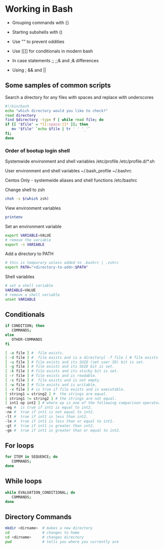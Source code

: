 # Working in Bash

- Grouping commands with {}

- Starting subshells with ()

- Use "" to prevent oddities

- Use [[]] for conditionals in modern bash

- In case statements ;; ;;& and ;& differences

- Using ; && and ||

## Some samples of common scripts

Search a directory for any files with spaces and replace with underscores

```sh
#!/bin/bash
echo "which directory would you like to check?"
read directory
find $directory -type f | while read file; do
if [[ "$file" = *[[:space:]]* ]]; then
   mv "$file" `echo $file | tr ' ' '_'`
fi;
done
```

### Order of bootup **login** shell

Systemwide environment and shell variables
/etc/profile
/etc/profile.d/*.sh

User environment and shell variables
~/.bash_profile
~/.bashrc

Centos Only - systemwide aliases and shell functions
/etc/bashrc

Change shell to zsh

```sh
chsh -s $(which zsh)
```

View environment variables

```sh
printenv
```

Set an environment variable

```sh
export VARIABLE=VALUE
# remove the variable
export -n VARIABLE
```

Add a directory to PATH

```sh
# this is temporary unless added to .bashrc | .zshrc
export PATH="<directory-to-add>:$PATH"
```

Shell variables

```sh
# set a shell variable
VARIABLE=VALUE
# remove a shell variable
unset VARIABLE
```

## Conditionals

```sh
if CONDITION; then
   COMMANDS;
else
   OTHER-COMMANDS
fi

```

```sh
[ -a file ] #  file exists.
[ -d file ] #  file exists and is a directory[ -f file ] # file exists and is a regular file.
[ -u file ] # file exists and its SUID (set user ID) bit is set.
[ -g file ] # file exists and its SGID bit is set.
[ -k file ] # file exists and its sticky bit is set.
[ -r file ] # file exists and is readable.
[ -s file ] #  file exists and is not empty.
[ -w file ] # file exists and is writable.
[ -x file ] # is true if file exists and is executable.
[ string1 = string2 ] #  the strings are equal.
[ string1 != string2 ] # the strings are not equal.
[ int1 op int2 ] # where op is one of the following comparison operators:
-eq #  is true if int1 is equal to int2.
-ne #  true if int1 is not equal to int2.
-lt #  true if int1 is less than int2.
-le #  true if int1 is less than or equal to int2.
-gt #  true if int1 is greater than int2.
-ge #  true if int1 is greater than or equal to int2.
```

## For loops

```sh
for ITEM in SEQUENCE; do
   COMMANDS;
done
```

## While loops

```sh
while EVALUATION_CONDITIONAL; do
   COMMANDS;
done
```

## Directory Commands

```sh
mkdir <dirname>  # makes a new directory
cd               # changes to home
cd <dirname>     # changes directory
pwd              # tells you where you currently are
```